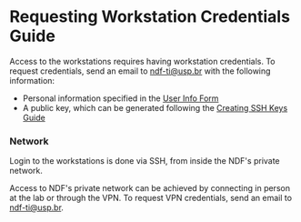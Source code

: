 # Requesting Workstation Credentials Guide

Access to the workstations requires having workstation credentials. To request credentials, send an email to ndf-ti@usp.br with the following information:

- Personal information specified in the [User Info Form](https://github.com/NDF-Poli-USP/it-public/blob/main/computational-resources/user-info-form/README.md)
- A public key, which can be generated following the [Creating SSH Keys Guide](https://github.com/NDF-Poli-USP/it-public/blob/main/computational-resources/ssh-keys-guide/README.md)

### Network

Login to the workstations is done via SSH, from inside the NDF's private network.

Access to NDF's private network can be achieved by connecting in person at the lab or through the VPN. To request VPN credentials, send an email to ndf-ti@usp.br.
